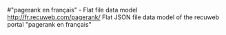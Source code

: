 #"pagerank en français" - Flat file data model
http://fr.recuweb.com/pagerank/
Flat JSON file data model of the recuweb portal "pagerank en français"
